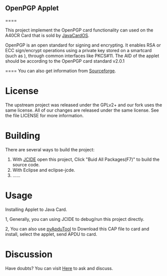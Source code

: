 ## OpenPGP Applet

====


This project implement the OpenPGP card functionality can used on the A40CR Card that is sold by [JavaCardOS](http://www.javacardos.com). 

OpenPGP is an open standard for signing and encrypting. It enables RSA or ECC sign/encrypt operations using a private key stored on a smartcard (such as ), through common interfaces like PKCS#11.
The AID of the applet should be according to the OpenPGP card standard v2.0.1 

====
You can also get information from [Sourceforge](https://sourceforge.net/projects/openpgp/).

License
===

The upstream project was released under the GPLv2+ and our fork uses
the same license.  All of our changes are released under the same
license.  See the file LICENSE for more information.


 Building
===

There are several ways to build the project:
1) With  [JCIDE](http://javacardos.com/javacardforum/viewtopic.php?f=26&t=43) open this project,  Click "Buid All Packages(F7)" to build the source code. 
2) With Eclipse and eclipse-jcde.
3) ......


Usage
===

Installing Applet to Java Card.

1, Generally, you can using JCIDE to debug/run this project directly.

2, You can also use [pyApduTool](http://javacardos.com/javacardforum/viewtopic.php?f=3&t=38) to Download this CAP file to card and install, select the applet, send APDU to card. 

Discussion
===
Have doubts? You can visit [Here](http://javacardos.com/javacardforum/viewforum.php?f=34) to ask and discuss.

